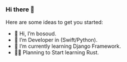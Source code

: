 ### Hi there 👋

<!--
**bosoud/bosoud** is a ✨ _special_ ✨ repository because its `README.md` (this file) appears on your GitHub profile.-->

Here are some ideas to get you started:
- 👋 Hi, I’m bosoud.
- 👀 I’m Developer in (Swift/Python).
- 🌱 I’m currently learning Django Framework.
- 🧑‍💻 Planning to Start learning Rust.
